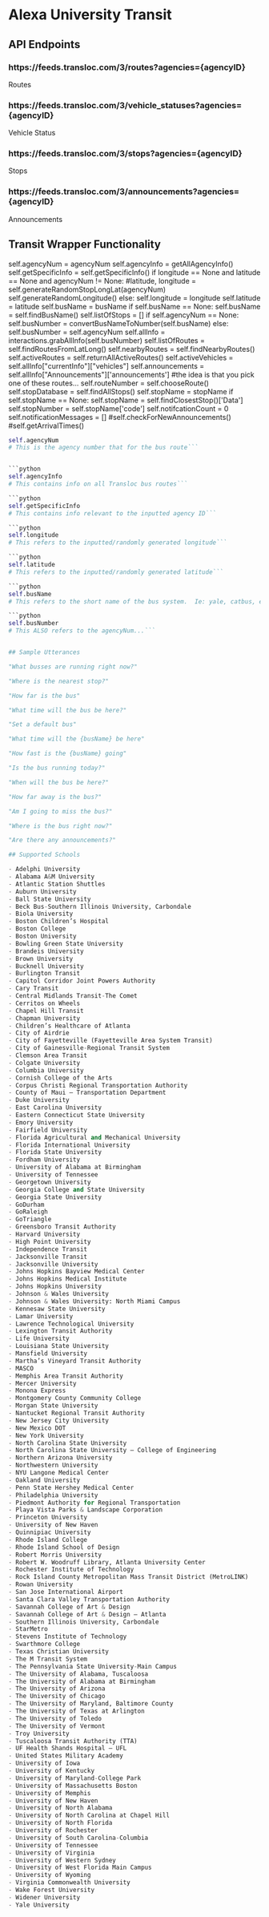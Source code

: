 # Alexa University Transit

## API Endpoints

<h3>https://feeds.transloc.com/3/routes?agencies={agencyID}</h3>
Routes

<h3>https://feeds.transloc.com/3/vehicle_statuses?agencies={agencyID}</h3>
Vehicle Status

<h3>https://feeds.transloc.com/3/stops?agencies={agencyID}</h3>
Stops

<h3>https://feeds.transloc.com/3/announcements?agencies={agencyID}</h3>
Announcements

## Transit Wrapper Functionality

self.agencyNum = agencyNum
self.agencyInfo = getAllAgencyInfo()
self.getSpecificInfo = self.getSpecificInfo()
if longitude == None and latitude == None and agencyNum != None:
	#latitude, longitude = self.generateRandomStopLongLat(agencyNum)
	self.generateRandomLongitude()
else:
	self.longitude = longitude
	self.latitude = latitude
self.busName = busName
if self.busName == None:
	self.busName = self.findBusName()
self.listOfStops = []
if self.agencyNum == None:
	self.busNumber = convertBusNameToNumber(self.busName)
else:
	self.busNumber = self.agencyNum
self.allInfo = interactions.grabAllInfo(self.busNumber)
self.listOfRoutes = self.findRoutesFromLatLong()
self.nearbyRoutes = self.findNearbyRoutes()
self.activeRoutes = self.returnAllActiveRoutes()
self.activeVehicles = self.allInfo["currentInfo"]["vehicles"]
self.announcements = self.allInfo["Announcements"]['announcements']
#the idea is that you pick one of these routes...
self.routeNumber = self.chooseRoute()
self.stopDatabase = self.findAllStops()
self.stopName = stopName
if self.stopName == None:
	self.stopName = self.findClosestStop()['Data']
self.stopNumber = self.stopName['code']
self.notifcationCount = 0
self.notificationMessages = []
#self.checkForNewAnnouncements()
#self.getArrivalTimes()

```python
self.agencyNum
# This is the agency number that for the bus route```


```python
self.agencyInfo
# This contains info on all Transloc bus routes```

```python
self.getSpecificInfo
# This contains info relevant to the inputted agency ID```

```python
self.longitude
# This refers to the inputted/randomly generated longitude```

```python
self.latitude
# This refers to the inputted/randomly generated latitude```

```python
self.busName
# This refers to the short name of the bus system.  Ie: yale, catbus, etc.```

```python
self.busNumber
# This ALSO refers to the agencyNum...```


## Sample Utterances

"What busses are running right now?"

"Where is the nearest stop?"

"How far is the bus"

"What time will the bus be here?"

"Set a default bus"

"What time will the {busName} be here"

"How fast is the {busName} going"

"Is the bus running today?"

"When will the bus be here?"

"How far away is the bus?"

"Am I going to miss the bus?"

"Where is the bus right now?"

"Are there any announcements?"

## Supported Schools

- Adelphi University
- Alabama A&M University
- Atlantic Station Shuttles
- Auburn University
- Ball State University
- Beck Bus-Southern Illinois University, Carbondale
- Biola University
- Boston Children’s Hospital
- Boston College
- Boston University
- Bowling Green State University
- Brandeis University
- Brown University
- Bucknell University
- Burlington Transit
- Capitol Corridor Joint Powers Authority
- Cary Transit
- Central Midlands Transit-The Comet
- Cerritos on Wheels
- Chapel Hill Transit
- Chapman University
- Children’s Healthcare of Atlanta
- City of Airdrie
- City of Fayetteville (Fayetteville Area System Transit)
- City of Gainesville-Regional Transit System
- Clemson Area Transit
- Colgate University
- Columbia University
- Cornish College of the Arts
- Corpus Christi Regional Transportation Authority
- County of Maui – Transportation Department
- Duke University
- East Carolina University
- Eastern Connecticut State University
- Emory University
- Fairfield University
- Florida Agricultural and Mechanical University
- Florida International University
- Florida State University
- Fordham University
- University of Alabama at Birmingham
- University of Tennessee
- Georgetown University
- Georgia College and State University
- Georgia State University
- GoDurham
- GoRaleigh
- GoTriangle
- Greensboro Transit Authority
- Harvard University
- High Point University
- Independence Transit
- Jacksonville Transit
- Jacksonville University
- Johns Hopkins Bayview Medical Center
- Johns Hopkins Medical Institute
- Johns Hopkins University
- Johnson & Wales University
- Johnson & Wales University: North Miami Campus
- Kennesaw State University
- Lamar University
- Lawrence Technological University
- Lexington Transit Authority
- Life University
- Louisiana State University
- Mansfield University
- Martha’s Vineyard Transit Authority
- MASCO
- Memphis Area Transit Authority
- Mercer University
- Monona Express
- Montgomery County Community College
- Morgan State University
- Nantucket Regional Transit Authority
- New Jersey City University
- New Mexico DOT
- New York University
- North Carolina State University
- North Carolina State University – College of Engineering
- Northern Arizona University
- Northwestern University
- NYU Langone Medical Center
- Oakland University
- Penn State Hershey Medical Center
- Philadelphia University
- Piedmont Authority for Regional Transportation
- Playa Vista Parks & Landscape Corporation
- Princeton University
- University of New Haven
- Quinnipiac University
- Rhode Island College
- Rhode Island School of Design
- Robert Morris University
- Robert W. Woodruff Library, Atlanta University Center
- Rochester Institute of Technology
- Rock Island County Metropolitan Mass Transit District (MetroLINK)
- Rowan University
- San Jose International Airport
- Santa Clara Valley Transportation Authority
- Savannah College of Art & Design
- Savannah College of Art & Design – Atlanta
- Southern Illinois University, Carbondale
- StarMetro
- Stevens Institute of Technology
- Swarthmore College
- Texas Christian University
- The M Transit System
- The Pennsylvania State University-Main Campus
- The University of Alabama, Tuscaloosa
- The University of Alabama at Birmingham
- The University of Arizona
- The University of Chicago
- The University of Maryland, Baltimore County
- The University of Texas at Arlington
- The University of Toledo
- The University of Vermont
- Troy University
- Tuscaloosa Transit Authority (TTA)
- UF Health Shands Hospital – UFL
- United States Military Academy
- University of Iowa
- University of Kentucky
- University of Maryland-College Park
- University of Massachusetts Boston
- University of Memphis
- University of New Haven
- University of North Alabama
- University of North Carolina at Chapel Hill
- University of North Florida
- University of Rochester
- University of South Carolina-Columbia
- University of Tennessee
- University of Virginia
- University of Western Sydney
- University of West Florida Main Campus
- University of Wyoming
- Virginia Commonwealth University
- Wake Forest University
- Widener University
- Yale University
